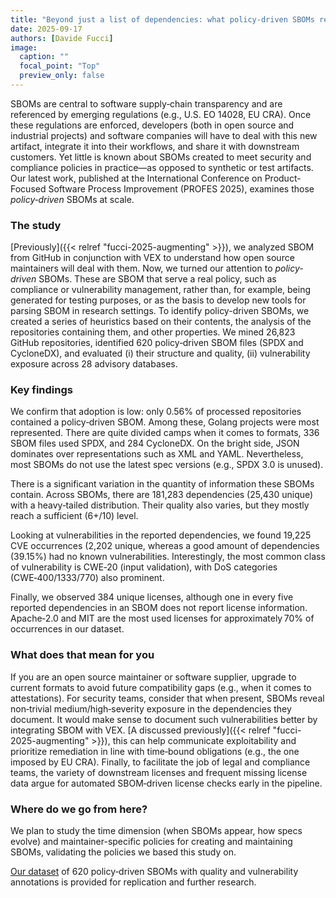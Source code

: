 ```yaml
---
title: "Beyond just a list of dependencies: what policy‑driven SBOMs reveal"
date: 2025-09-17
authors: [Davide Fucci]
image:
  caption: ""
  focal_point: "Top"
  preview_only: false
---
```


SBOMs are central to software supply‑chain transparency and are referenced by emerging regulations (e.g., U.S. EO 14028, EU CRA).
Once these regulations are enforced, developers (both in open source and industrial projects) and software companies will have to deal with this new artifact, integrate it into their workflows, and share it with downstream customers. Yet little is known about SBOMs created to meet security and compliance policies in practice—as opposed to synthetic or test artifacts.
Our latest work, published at the International Conference on Product-Focused Software Process Improvement (PROFES 2025), examines those _policy‑driven_ SBOMs at scale.

### The study 
[Previously]({{< relref "fucci-2025-augmenting" >}}), we analyzed SBOM from GitHub in conjunction with VEX to understand how open source maintainers will deal with them.
Now, we turned our attention to _policy-driven_ SBOMs. These are SBOM that serve a real policy, such as compliance or vulnerability management, rather than, for example, being generated for testing purposes, or as the basis to develop new tools for parsing SBOM in research settings.
To identify policy-driven SBOMs, we created a series of heuristics based on their contents, the analysis of the repositories containing them, and other properties.
 We mined 26,823 GitHub repositories, identified 620 policy‑driven SBOM files (SPDX and CycloneDX), and evaluated (i) their structure and quality, (ii) vulnerability exposure across 28 advisory databases.

### Key findings
We confirm that adoption is low: only 0.56% of processed repositories contained a policy‑driven SBOM. Among these, Golang projects were most represented.
There are quite divided camps when it comes to formats, 336 SBOM files used SPDX, and 284 CycloneDX. On the bright side, JSON dominates over representations such as XML and YAML.
Nevertheless, most SBOMs do not use the latest spec versions (e.g., SPDX 3.0 is unused).

There is a significant variation in the quantity of information these SBOMs contain. Across SBOMs, there are 181,283 dependencies (25,430 unique) with a heavy‑tailed distribution.
Their quality also varies, but they mostly reach a sufficient (6+/10) level.

Looking at vulnerabilities in the reported dependencies, we found 19,225 CVE occurrences (2,202 unique, whereas a good amount of dependencies (39.15%) had no known vulnerabilities.
Interestingly, the most common class of vulnerability is CWE‑20 (input validation), with DoS categories (CWE‑400/1333/770) also prominent.

Finally, we observed 384 unique licenses, although one in every five reported dependencies in an SBOM does not report license information. Apache‑2.0 and MIT are the most used licenses for approximately 70% of occurrences in our dataset.

### What does that mean for you
If you are an open source maintainer or software supplier, upgrade to current formats to avoid future compatibility gaps (e.g., when it comes to attestations).
For security teams, consider that when present, SBOMs reveal non‑trivial medium/high‑severity exposure in the dependencies they document. It would make sense to document such vulnerabilities better by integrating SBOM with VEX. [A discussed previously]({{< relref "fucci-2025-augmenting" >}}), this can help communicate exploitability and prioritize remediation in line with time‑bound obligations (e.g., the one imposed by EU CRA).
Finally, to facilitate the job of legal and compliance teams, the variety of downstream licenses and frequent missing license data argue for automated SBOM‑driven license checks early in the pipeline.

### Where do we go from here?
We plan to study the time dimension (when SBOMs appear, how specs evolve) and maintainer-specific policies for creating and maintaining SBOMs, validating the policies we based this study on.

[Our dataset](https://github.com/AleX04Nov/sbom_scanning) of 620 policy‑driven SBOMs with quality and vulnerability annotations is provided for replication and further research.


